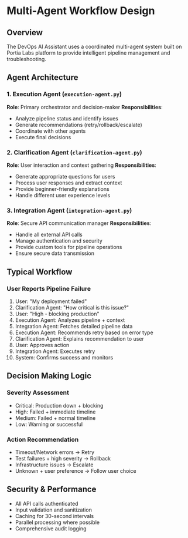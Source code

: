 # Multi-Agent Workflow Design

## Overview
The DevOps AI Assistant uses a coordinated multi-agent system built on Portia Labs platform to provide intelligent pipeline management and troubleshooting.

## Agent Architecture

### 1. Execution Agent (`execution-agent.py`)
**Role**: Primary orchestrator and decision-maker
**Responsibilities**:
- Analyze pipeline status and identify issues
- Generate recommendations (retry/rollback/escalate)
- Coordinate with other agents
- Execute final decisions

### 2. Clarification Agent (`clarification-agent.py`)
**Role**: User interaction and context gathering
**Responsibilities**:
- Generate appropriate questions for users
- Process user responses and extract context
- Provide beginner-friendly explanations
- Handle different user experience levels

### 3. Integration Agent (`integration-agent.py`)
**Role**: Secure API communication manager
**Responsibilities**:
- Handle all external API calls
- Manage authentication and security
- Provide custom tools for pipeline operations
- Ensure secure data transmission

## Typical Workflow

### User Reports Pipeline Failure
1. User: "My deployment failed"
2. Clarification Agent: "How critical is this issue?"
3. User: "High - blocking production"
4. Execution Agent: Analyzes pipeline + context
5. Integration Agent: Fetches detailed pipeline data
6. Execution Agent: Recommends retry based on error type
7. Clarification Agent: Explains recommendation to user
8. User: Approves action
9. Integration Agent: Executes retry
10. System: Confirms success and monitors

## Decision Making Logic

### Severity Assessment
- Critical: Production down + blocking
- High: Failed + immediate timeline
- Medium: Failed + normal timeline
- Low: Warning or successful

### Action Recommendation
- Timeout/Network errors → Retry
- Test failures + high severity → Rollback
- Infrastructure issues → Escalate
- Unknown + user preference → Follow user choice

## Security & Performance
- All API calls authenticated
- Input validation and sanitization
- Caching for 30-second intervals
- Parallel processing where possible
- Comprehensive audit logging